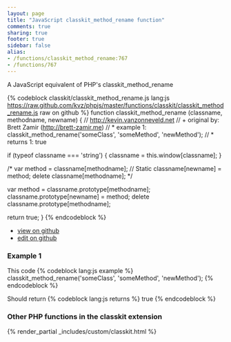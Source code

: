 ```yaml
---
layout: page
title: "JavaScript classkit_method_rename function"
comments: true
sharing: true
footer: true
sidebar: false
alias:
- /functions/classkit_method_rename:767
- /functions/767
---
```

<!-- Generated by Rakefile:build -->
A JavaScript equivalent of PHP's classkit_method_rename

{% codeblock classkit/classkit_method_rename.js lang:js https://raw.github.com/kvz/phpjs/master/functions/classkit/classkit_method_rename.js raw on github %}
function classkit_method_rename (classname, methodname, newname) {
  // http://kevin.vanzonneveld.net
  // +   original by: Brett Zamir (http://brett-zamir.me)
  // *     example 1: classkit_method_rename('someClass', 'someMethod', 'newMethod');
  // *     returns 1: true

  if (typeof classname === 'string') {
    classname = this.window[classname];
  }

/*
  var method = classname[methodname]; // Static
  classname[newname] = method;
  delete classname[methodname];
  */

  var method = classname.prototype[methodname];
  classname.prototype[newname] = method;
  delete classname.prototype[methodname];

  return true;
}
{% endcodeblock %}

 - [view on github](https://github.com/kvz/phpjs/blob/master/functions/classkit/classkit_method_rename.js)
 - [edit on github](https://github.com/kvz/phpjs/edit/master/functions/classkit/classkit_method_rename.js)

### Example 1
This code
{% codeblock lang:js example %}
classkit_method_rename('someClass', 'someMethod', 'newMethod');
{% endcodeblock %}

Should return
{% codeblock lang:js returns %}
true
{% endcodeblock %}


### Other PHP functions in the classkit extension
{% render_partial _includes/custom/classkit.html %}

